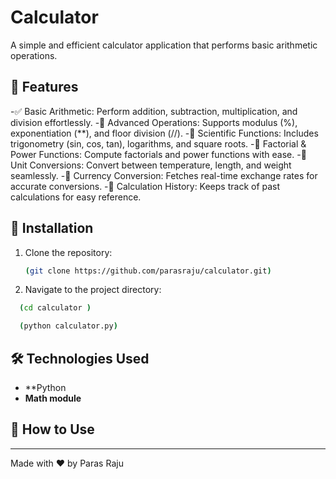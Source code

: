 # Calculator

A simple and efficient calculator application that performs basic arithmetic operations.

## 🚀 Features

-✅ Basic Arithmetic: Perform addition, subtraction, multiplication, and division effortlessly. 
-🔢 Advanced Operations: Supports modulus (%), exponentiation (**), and floor division (//). 
-📐 Scientific Functions: Includes trigonometry (sin, cos, tan), logarithms, and square roots. 
-🎯 Factorial & Power Functions: Compute factorials and power functions with ease. 
-📏 Unit Conversions: Convert between temperature, length, and weight seamlessly. 
-💱 Currency Conversion: Fetches real-time exchange rates for accurate conversions. 
-📝 Calculation History: Keeps track of past calculations for easy reference.

## 🔧 Installation

1. Clone the repository:
   ```sh
   (git clone https://github.com/parasraju/calculator.git)
   ```
2. Navigate to the project directory: 
 ```sh
   (cd calculator )
   ``` 
 ```sh
   (python calculator.py)
   ```
## 🛠️ Technologies Used  

- **Python
- **Math module** 
## 🎯 How to Use

---

Made with ❤️ by Paras Raju

